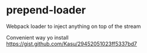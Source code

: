 # prepend-loader
Webpack loader to inject anything on top of the stream

Convenient way yo install https://gist.github.com/Kasu/29452051023ff5337bd7
